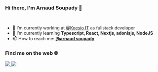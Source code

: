 ### Hi there, I'm Arnaud Soupady 👋

<br>

- 🔭 I’m currently working at [@Koesio IT](https://koesio.com/entite/corporate-it/) as fullstack developer
- 🌱 I’m currently learning **Typescript, React, Nextjs, adonisjs, NodeJS**
- 📫 How to reach me: **[@arnaud soupady](https://www.linkedin.com/in/arnaud-soupady/)**

### Find me on the web 🌐

<p align="left">
  <a href="https://uddy.fr/">
    <img src="https://img.shields.io/badge/my_portfolio-41b883?style=for-the-badge&logo=ko-fi&logoColor=white">
  </a>
  <a href="https://www.linkedin.com/in/arnaud-soupady/">
    <img src="https://img.shields.io/badge/linkedin-41b883?style=for-the-badge&logo=linkedin&logoColor=white">
  </a>
</p>

<!--
**arnaud-soupady/arnaud-soupady** is a ✨ _special_ ✨ repository because its `README.md` (this file) appears on your GitHub profile.

Here are some ideas to get you started:

- 🔭 I’m currently working on ...
- 🌱 I’m currently learning ...
- 👯 I’m looking to collaborate on ...
- 🤔 I’m looking for help with ...
- 💬 Ask me about ...
- 📫 How to reach me: ...
- 😄 Pronouns: ...
- ⚡ Fun fact: ...
-->
